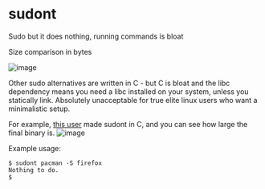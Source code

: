 # sudont
Sudo but it does nothing, running commands is bloat

Size comparison in bytes

![image](https://user-images.githubusercontent.com/73869536/142346442-eb4deeb7-1ca0-49b7-b373-a8a4c907e23a.png)

Other sudo alternatives are written in C - but C is bloat and the libc dependency means you need a libc installed on your system, unless you statically link. Absolutely unacceptable for true elite linux users who want a minimalistic setup.

For example, [this user](https://github.com/xtat/sudont) made sudont in C, and you can see how large the final binary is.
![image](https://user-images.githubusercontent.com/73869536/142767493-76f9c3c2-4156-469a-9bb5-4acd15a406fe.png)

Example usage:

```
$ sudont pacman -S firefox
Nothing to do.
$
```
